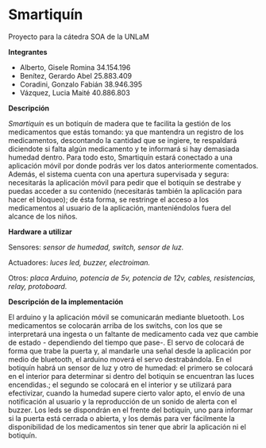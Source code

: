 # Smartiquín
Proyecto para la cátedra SOA de la UNLaM

**Integrantes**

  * Alberto, Gisele Romina	   	34.154.196
  * Benítez, Gerardo Abel		    25.883.409
  * Coradini, Gonzalo Fabián		38.946.395
  * Vázquez, Lucia Maité	    	40.886.803

**Descripción**

*Smartiquín* es un botiquín de madera que te facilita la gestión de los medicamentos que estás tomando: ya que mantendra un registro de los medicamentos, descontando la cantidad que se ingiere, te respaldará diciendote si falta algún medicamento y te informará si hay demasiada humedad dentro. Para todo esto, Smartiquín estará conectado a una aplicación móvil por donde podrás ver los datos anteriormente comentados. Además, el sistema cuenta con una apertura supervisada y segura: necesitarás la aplicación móvil para pedir que el botiquín se destrabe y puedas acceder a su contenido (necesitarás también la aplicación para hacer el bloqueo); de ésta forma, se restringe el acceso a los medicamentos al usuario de la aplicación, manteniéndolos fuera del alcance de los niños.

**Hardware a utilizar**

  Sensores: *sensor de humedad, switch, sensor de luz.*

  Actuadores: *luces led, buzzer, electroiman.*

  Otros: *placa Arduino, potencia de 5v, potencia de 12v, cables, resistencias, relay, protoboard.*

**Descripción de la implementación**

El arduino y la aplicación móvil se comunicarán mediante bluetooth. Los medicamentos se colocarán arriba de los switchs, con los que se interpretará una ingesta o un faltante de medicamento cada vez que cambie de estado - dependiendo del tiempo que pase-. El servo de colocará de forma que trabe la puerta y, al mandarle una señal desde la aplicación por medio de bluetooth, el arduino moverá el servo destrabándola. En el botiquín habrá un sensor de luz y otro de humedad: el primero se colocará en el interior para determinar si dentro del botiquin se encuentran las luces encendidas.; el segundo se colocará en el interior y se utilizará para efectivizar, cuando la humedad supere cierto valor apto, el envío de una notificación al usuario y la reproducción de un sonido de alerta con el buzzer. Los leds se dispondrán en el frente del botiquín, uno para informar si la puerta está cerrada o abierta, y los demás para ver fácilmente la disponibilidad de los medicamentos sin tener que abrir la aplicación ni el botiquín.
